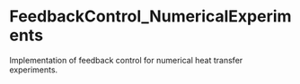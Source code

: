 # FeedbackControl_NumericalExperiments
Implementation of feedback control for numerical heat transfer experiments.
